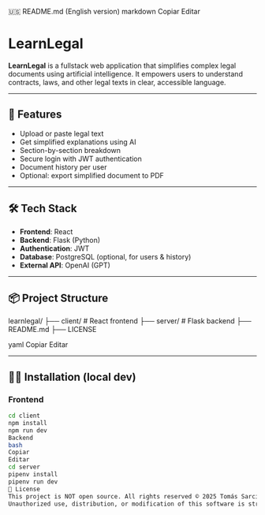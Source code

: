 🇺🇸 README.md (English version)
markdown
Copiar
Editar
# LearnLegal

**LearnLegal** is a fullstack web application that simplifies complex legal documents using artificial intelligence. It empowers users to understand contracts, laws, and other legal texts in clear, accessible language.

---

## 🚀 Features

- Upload or paste legal text
- Get simplified explanations using AI
- Section-by-section breakdown
- Secure login with JWT authentication
- Document history per user
- Optional: export simplified document to PDF

---

## 🛠 Tech Stack

- **Frontend**: React
- **Backend**: Flask (Python)
- **Authentication**: JWT
- **Database**: PostgreSQL (optional, for users & history)
- **External API**: OpenAI (GPT)

---

## 📦 Project Structure

learnlegal/
├── client/ # React frontend
├── server/ # Flask backend
├── README.md
├── LICENSE

yaml
Copiar
Editar

---

## 🧑‍💻 Installation (local dev)

### Frontend
```bash
cd client
npm install
npm run dev
Backend
bash
Copiar
Editar
cd server
pipenv install
pipenv run dev
📄 License
This project is NOT open source. All rights reserved © 2025 Tomás Sarciat Roch.
Unauthorized use, distribution, or modification of this software is strictly prohibited.

